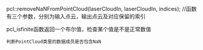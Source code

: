 

pcl::removeNaNFromPointCloud(laserCloudIn, laserCloudIn, indices); //函数有三个参数，分别为输入点云，输出点云及对应保留的索引


pcl_isfinite函数返回一个布尔值，检查某个值是不是正常数值


```
判断PointCloud类里的数据成员是否包含NaN
```